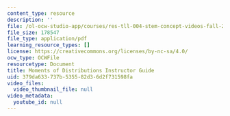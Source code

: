 ```yaml
---
content_type: resource
description: ''
file: /ol-ocw-studio-app/courses/res-tll-004-stem-concept-videos-fall-2013/379da633737b535582d36d2f731598fa_MITRES_TLL-004F13_Momnt_IG.pdf
file_size: 178547
file_type: application/pdf
learning_resource_types: []
license: https://creativecommons.org/licenses/by-nc-sa/4.0/
ocw_type: OCWFile
resourcetype: Document
title: Moments of Distributions Instructor Guide
uid: 379da633-737b-5355-82d3-6d2f731598fa
video_files:
  video_thumbnail_file: null
video_metadata:
  youtube_id: null
---
```

